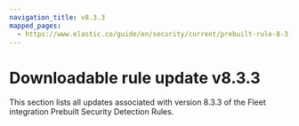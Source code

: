 ```yaml
---
navigation_title: v8.3.3
mapped_pages:
  - https://www.elastic.co/guide/en/security/current/prebuilt-rule-8-3-3-prebuilt-rules-8-3-3-appendix.html
---
```


# Downloadable rule update v8.3.3

This section lists all updates associated with version 8.3.3 of the Fleet integration Prebuilt Security Detection Rules.